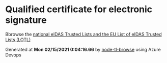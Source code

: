 # Qualified certificate for electronic signature 
 Bbrowse the [national eIDAS Trusted Lists and the EU List of eIDAS Trusted Lists (LOTL)](https://webgate.ec.europa.eu/tl-browser/#/) 
 
 
Generated at **Mon 02/15/2021  0:04:16.66** by [node-tl-browse](https://github.com/ymedlop/node-tl-browser) using Azure Devops 
